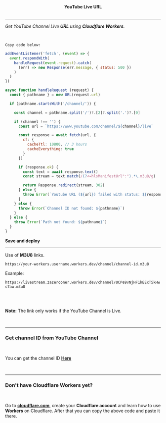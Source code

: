 <div align="center"><strong>YouTube Live URL</strong></div>

<br>
<hr>

_Get YouTube Channel Live **URL** using **Cloudflare Workers**._

<br>

`Copy code below:`

```javascript
addEventListener('fetch', (event) => {
  event.respondWith(
    handleRequest(event.request).catch(
      (err) => new Response(err.message, { status: 500 })
    )
  )
})

async function handleRequest (request) {
  const { pathname } = new URL(request.url)

  if (pathname.startsWith('/channel/')) {

    const channel = pathname.split('/')?.[2]?.split('.')?.[0]

    if (channel !== '') {
      const url = `https://www.youtube.com/channel/${channel}/live`

      const response = await fetch(url, {
        cf: {
          cacheTtl: 10800, // 3 hours
          cacheEverything: true
        }
      })

      if (response.ok) {
        const text = await response.text()
        const stream = text.match(/(?<=hlsManifestUrl":").*\.m3u8/g)

        return Response.redirect(stream, 302)
      } else {
        throw Error(`Youtube URL (${url}) failed with status: ${response.status}`)
      }
    } else {
      throw Error(`Channel ID not found: ${pathname}`)
    }
  } else {
    throw Error(`Path not found: ${pathname}`)
  }
}
```

**Save and deploy**

<hr>

Use of **M3U8** links.

```url
https://your-workers.username.workers.dev/channel/channel-id.m3u8
```

Example:

`https://livestream.zazerconer.workers.dev/channel/UCPe9vNjHF1kEExT5kHwc7aw.m3u8`

<br>
<br>

**Note:** The link only works if the YouTube Channel is Live.

<br>
<hr>

### Get channel ID from YouTube Channel

<br>

You can get the channel ID **[Here](https://commentpicker.com/youtube-channel-id.php)**

<br>
<hr>

### Don't have Cloudflare Workers yet? 

<br>

Go to **[cloudflare.com](https://www.cloudflare.com)**, create your **Cloudflare account** and learn how to use **Workers** on Cloudflare. After that you can copy the above code and paste it there.

<br>
